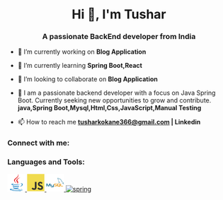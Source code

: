 
<h1 align="center">Hi 👋, I'm Tushar</h1>
<h3 align="center">A passionate BackEnd developer from India</h3>

- 🔭 I’m currently working on **Blog Application**

- 🌱 I’m currently learning **Spring Boot,React**

- 👯 I’m looking to collaborate on **Blog Application**

- 💬 I am a passionate backend developer with a focus on Java Spring Boot. Currently seeking new opportunities to grow and contribute. **java,Spring Boot,Mysql,Html,Css,JavaScript,Manual Testing**

- 📫 How to reach me **tusharkokane366@gmail.com | Linkedin**

<h3 align="left">Connect with me:</h3>
<p align="left">
</p>

<h3 align="left">Languages and Tools:</h3>
<p align="left"> <a href="https://www.java.com" target="_blank" rel="noreferrer"> <img src="https://raw.githubusercontent.com/devicons/devicon/master/icons/java/java-original.svg" alt="java" width="40" height="40"/> </a> <a href="https://developer.mozilla.org/en-US/docs/Web/JavaScript" target="_blank" rel="noreferrer"> <img src="https://raw.githubusercontent.com/devicons/devicon/master/icons/javascript/javascript-original.svg" alt="javascript" width="40" height="40"/> </a> <a href="https://www.mysql.com/" target="_blank" rel="noreferrer"> <img src="https://raw.githubusercontent.com/devicons/devicon/master/icons/mysql/mysql-original-wordmark.svg" alt="mysql" width="40" height="40"/> </a> <a href="https://spring.io/" target="_blank" rel="noreferrer"> <img src="https://www.vectorlogo.zone/logos/springio/springio-icon.svg" alt="spring" width="40" height="40"/> </a> </p>

